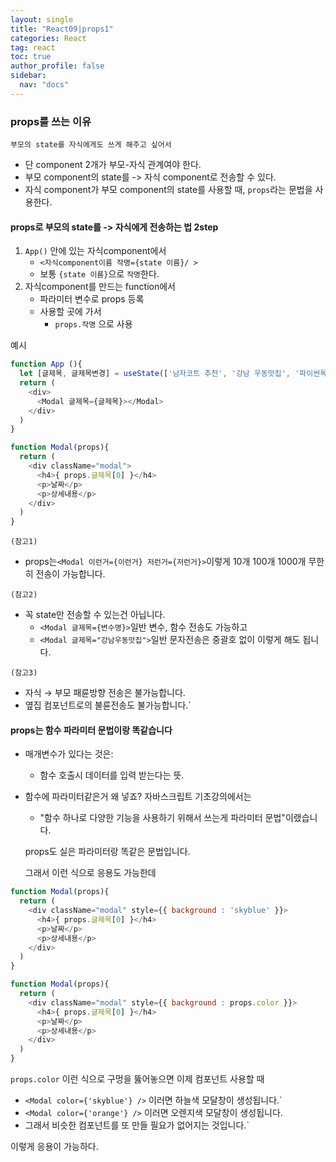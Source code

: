 ```yaml
---
layout: single
title: "React09|props1"
categories: React
tag: react
toc: true
author_profile: false
sidebar:
  nav: "docs"
---
```


### props를 쓰는 이유
    부모의 state를 자식에게도 쓰게 해주고 싶어서

- 단 component 2개가 부모-자식 관계여야 한다.
- 부모 component의 state를 -> 자식 component로 전송할 수 있다.
- 자식 component가 부모 component의 state를 사용할 때,      `props`라는 문법을 사용한다.

#### props로 부모의 state를 -> 자식에게 전송하는 법 2step
1. `App()` 안에 있는 자식component에서
	- `<자식component이름 작명={state 이름}/ >`
	- 보통 `{state 이름}`으로 `작명`한다.
2. 자식component를 만드는 function에서
	- 파라미터 변수로 props 등록
	- 사용할 곳에 가서
		- `props.작명` 으로 사용


예시
```js
function App (){
  let [글제목, 글제목변경] = useState(['남자코트 추천', '강남 우동맛집', '파이썬독학']);
  return (
    <div>
      <Modal 글제목={글제목}></Modal>
    </div>
  )
}

function Modal(props){
  return (
    <div className="modal">
      <h4>{ props.글제목[0] }</h4>
      <p>날짜</p>
      <p>상세내용</p>
    </div>
  )
}
```

`(참고1)` 
- props는`<Modal 이런거={이런거} 저런거={저런거}>`이렇게 10개 100개 1000개 무한히 전송이 가능합니다.

`(참고2)` 
- 꼭 state만 전송할 수 있는건 아닙니다.
    - `<Modal 글제목={변수명}>`일반 변수, 함수 전송도 가능하고
    - `<Modal 글제목="강남우동맛집">`일반 문자전송은 중괄호 없이 이렇게 해도 됩니다.

`(참고3)`
- 자식 → 부모 패륜방향 전송은 불가능합니다.
- 옆집 컴포넌트로의 불륜전송도 불가능합니다.`

#### props는 함수 파라미터 문법이랑 똑같습니다

- 매개변수가 있다는 것은:
	- 함수 호출시 데이터를 입력	받는다는 뜻.

- 함수에 파라미터같은거 왜 넣죠?
  자바스크립트 기초강의에서는
  - "함수 하나로 다양한 기능을 사용하기 위해서 쓰는게 파라미터 문법"이랬습니다.


  props도 실은 파라미터랑 똑같은 문법입니다.


  그래서 이런 식으로 응용도 가능한데
```js
function Modal(props){
  return (
    <div className="modal" style={{ background : 'skyblue' }}>
      <h4>{ props.글제목[0] }</h4>
      <p>날짜</p>
      <p>상세내용</p>
    </div>
  )
}
```


```js
function Modal(props){
  return (
    <div className="modal" style={{ background : props.color }}>
      <h4>{ props.글제목[0] }</h4>
      <p>날짜</p>
      <p>상세내용</p>
    </div>
  )
}
```

`props.color` 이런 식으로 구멍을 뚫어놓으면 이제 컴포넌트 사용할 때
  - `<Modal color={'skyblue'} />` 이러면 하늘색 모달창이 생성됩니다.`
  - `<Modal color={'orange'} />` 이러면 오렌지색 모달창이 생성됩니다.
  - 그래서 비슷한 컴포넌트를 또 만들 필요가 없어지는 것입니다.`

이렇게 응용이 가능하다.